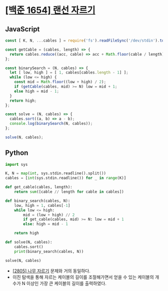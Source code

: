 # [[백준 1654] 랜선 자르기](https://www.acmicpc.net/problem/1654)
## JavaScript
```js
const [ K, N, ...cables ] = require('fs').readFileSync('/dev/stdin').toString().trim().split(/\s+/).map(v => +v);

const getCable = (cables, length) => {
  return cables.reduce((acc, cable) => acc + Math.floor(cable / length), 0);
};

const binarySearch = (N, cables) => {
  let [ low, high ] = [ 1, cables[cables.length - 1] ];
  while (low <= high) {
    const mid = Math.floor((low + high) / 2);
    if (getCable(cables, mid) >= N) low = mid + 1;
    else high = mid - 1;
  }
  return high;
};

const solve = (N, cables) => {
  cables.sort((a, b) => a - b);
  console.log(binarySearch(N, cables));
};

solve(N, cables);
```
## Python
```py
import sys

K, N = map(int, sys.stdin.readline().split())
cables = [int(sys.stdin.readline()) for _ in range(K)]

def get_cable(cables, length):
    return sum([cable // length for cable in cables])

def binary_search(cables, N):
    low, high = 1, cables[-1]
    while low <= high:
        mid = (low + high) // 2
        if get_cable(cables, mid) >= N: low = mid + 1
        else: high = mid - 1

    return high

def solve(N, cables):
    cables.sort()
    print(binary_search(cables, N))

solve(N, cables)
```
- [[2805] 나무 자르기](https://github.com/tesseractjh/algorithm-study/blob/main/%EC%9D%B4%EC%A7%84%ED%83%90%EC%83%89/%5B2805%5D%20%EB%82%98%EB%AC%B4%20%EC%9E%90%EB%A5%B4%EA%B8%B0.md) 문제와 거의 동일하다.
- 이진 탐색을 통해 자르는 케이블의 길이를 조절해가면서 얻을 수 있는 케이블의 개수가 N 이상인 가장 큰 케이블의 길이를 출력하였다.